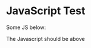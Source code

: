 # JavaScript Test

Some JS below:

<script type="module" src="https://d3js.org/d3.v5.min.js"></script>
<script type="text/javascript">
<!--    import * as d3 from "d3"; -->
   document.write(5.6);
   
   var svg = d3.select("svg")
   svg.append("text")
      .attr("transform", "translate(100,0)")
      .attr("x", 50)
      .attr("y", 50)
      .attr("font-size", "20px")
      .attr("class", "title")
      .text("Population bar chart");
</script>

The Javascript should be above
